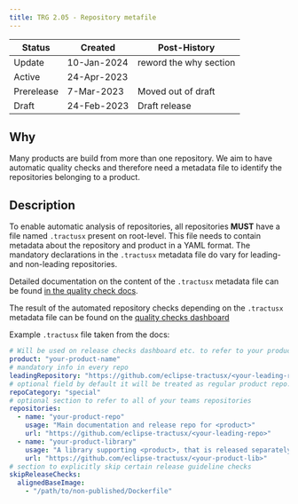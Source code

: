 ```yaml
---
title: TRG 2.05 - Repository metafile
---
```


| Status     | Created     | Post-History           |
|------------|-------------|------------------------|
| Update     | 10-Jan-2024 | reword the why section |
| Active     | 24-Apr-2023 |
| Prerelease | 7-Mar-2023  | Moved out of draft     |
| Draft      | 24-Feb-2023 | Draft release          |

## Why

Many products are build from more than one repository.
We aim to have automatic quality checks and therefore need a metadata file to identify the repositories belonging to a product.

## Description

To enable automatic analysis of repositories, all repositories **MUST** have a file named `.tractusx` present on root-level.
This file needs to contain metadata about the repository and product in a YAML format.
The mandatory declarations in the `.tractusx` metadata file do vary for leading- and non-leading repositories.

Detailed documentation on the content of the `.tractusx` metadata file can be found [in the quality check docs](https://github.com/eclipse-tractusx/sig-release/blob/main/docs/metadata_file.md).

The result of the automated repository checks depending on the `.tractusx` metadata file can be found on the [quality checks dashboard](https://eclipse-tractusx.github.io/sig-release)

Example `.tractusx` file taken from the docs:

```yaml
# Will be used on release checks dashboard etc. to refer to your product; only mandatory in the leading repo
product: "your-product-name"
# mandatory info in every repo
leadingRepository: "https://github.com/eclipse-tractusx/<your-leading-repo>"
# optional field by default it will be treated as regular product repo. Available options: "special" , "support".
repoCategory: "special"
# optional section to refer to all of your teams repositories
repositories:
  - name: "your-product-repo"
    usage: "Main documentation and release repo for <product>"
    url: "https://github.com/eclipse-tractusx/<your-leading-repo>"
  - name: "your-product-library"
    usage: "A library supporting <product>, that is released separately"
    url: "https://github.com/eclipse-tractusx/<your-product-lib>"
# section to explicitly skip certain release guideline checks
skipReleaseChecks:
  alignedBaseImage:
    - "/path/to/non-published/Dockerfile"
```
